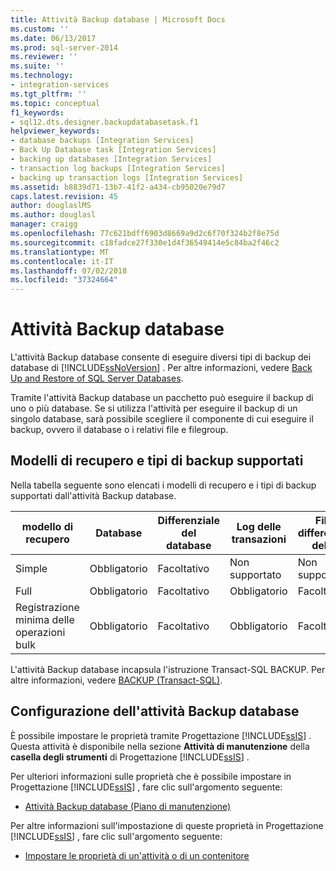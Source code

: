 ```yaml
---
title: Attività Backup database | Microsoft Docs
ms.custom: ''
ms.date: 06/13/2017
ms.prod: sql-server-2014
ms.reviewer: ''
ms.suite: ''
ms.technology:
- integration-services
ms.tgt_pltfrm: ''
ms.topic: conceptual
f1_keywords:
- sql12.dts.designer.backupdatabasetask.f1
helpviewer_keywords:
- database backups [Integration Services]
- Back Up Database task [Integration Services]
- backing up databases [Integration Services]
- transaction log backups [Integration Services]
- backing up transaction logs [Integration Services]
ms.assetid: b8839d71-13b7-41f2-a434-cb95020e79d7
caps.latest.revision: 45
author: douglaslMS
ms.author: douglasl
manager: craigg
ms.openlocfilehash: 77c621bdff6903d8669a9d2c6f70f324b2f8e75d
ms.sourcegitcommit: c18fadce27f330e1d4f36549414e5c84ba2f46c2
ms.translationtype: MT
ms.contentlocale: it-IT
ms.lasthandoff: 07/02/2018
ms.locfileid: "37324664"
---
```

# <a name="back-up-database-task"></a>Attività Backup database
  L'attività Backup database consente di eseguire diversi tipi di backup dei database di [!INCLUDE[ssNoVersion](../../includes/ssnoversion-md.md)] . Per altre informazioni, vedere [Back Up and Restore of SQL Server Databases](../../relational-databases/backup-restore/back-up-and-restore-of-sql-server-databases.md).  
  
 Tramite l'attività Backup database un pacchetto può eseguire il backup di uno o più database. Se si utilizza l'attività per eseguire il backup di un singolo database, sarà possibile scegliere il componente di cui eseguire il backup, ovvero il database o i relativi file e filegroup.  
  
## <a name="supported-recover-models-and-backup-types"></a>Modelli di recupero e tipi di backup supportati  
 Nella tabella seguente sono elencati i modelli di recupero e i tipi di backup supportati dall'attività Backup database.  
  
|modello di recupero|Database|Differenziale del database|Log delle transazioni|File o differenziale del file|  
|--------------------|--------------|---------------------------|---------------------|-------------------------------|  
|Simple|Obbligatorio|Facoltativo|Non supportato|Non supportato|  
|Full|Obbligatorio|Facoltativo|Obbligatorio|Facoltativo|  
|Registrazione minima delle operazioni bulk|Obbligatorio|Facoltativo|Obbligatorio|Facoltativo|  
  
 L'attività Backup database incapsula l'istruzione Transact-SQL BACKUP. Per altre informazioni, vedere [BACKUP &#40;Transact-SQL&#41;](/sql/t-sql/statements/backup-transact-sql).  
  
## <a name="configuration-of-the-back-up-database-task"></a>Configurazione dell'attività Backup database  
 È possibile impostare le proprietà tramite Progettazione [!INCLUDE[ssIS](../../../includes/ssis-md.md)] . Questa attività è disponibile nella sezione **Attività di manutenzione** della **casella degli strumenti** di Progettazione [!INCLUDE[ssIS](../../../includes/ssis-md.md)] .  
  
 Per ulteriori informazioni sulle proprietà che è possibile impostare in Progettazione [!INCLUDE[ssIS](../../../includes/ssis-md.md)] , fare clic sull'argomento seguente:  
  
-   [Attività Backup database &#40;Piano di manutenzione&#41;](../../relational-databases/maintenance-plans/options-in-the-back-up-database-task-for-maintenance-plan.md)  
  
 Per altre informazioni sull'impostazione di queste proprietà in Progettazione [!INCLUDE[ssIS](../../../includes/ssis-md.md)] , fare clic sull'argomento seguente:  
  
-   [Impostare le proprietà di un'attività o di un contenitore](../set-the-properties-of-a-task-or-container.md)  
  
  
